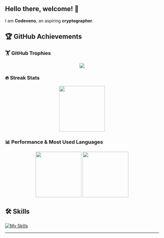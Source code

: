 ## Hello there, welcome! 💪  

I am **Codeveno**, an aspiring **cryptographer**.  

## 🏆 GitHub Achievements  

### 🏋️ GitHub Trophies  
<p align="center">
  <img src="https://github-profile-trophy.vercel.app/?username=codeveno&theme=onedark&column=7">
</p>  

### 🔥 Streak Stats  
<p align="center">
   <img src="https://streak-stats.demolab.com/?user=codeveno&theme=radical&hide_border=true" height="150">
</p>

### 📊 Performance & Most Used Languages  
<p align="center">
   <img src="https://github-readme-stats.vercel.app/api?username=codeveno&show_icons=true&theme=radical" height="150">
   <img src="https://github-readme-stats.vercel.app/api/top-langs/?username=codeveno&layout=compact&theme=radical" height="150">
</p>


## 🛠️ Skills  
[![My Skills](https://skillicons.dev/icons?i=python,java,c,javascript,bash,linux,windows,mysql,postgres,mongodb,redis,sqlite,github,git,tensorflow,pytorch,opencv,vscode,neovim,metasploit,wireshark,burpsuite,nmap,bettercap,gnupg,openssl,hashcat,veracrypt,archlinux,debian,ubuntu,nginx,apache,selenium,gradle&theme=dark&perline=30)](https://skillicons.dev)

---

